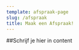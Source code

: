 ```yaml
---
template: afspraak-page
slug: /afspraak
title: Maak een Afspraak!
---
```


##Schrijf je hier in
content
